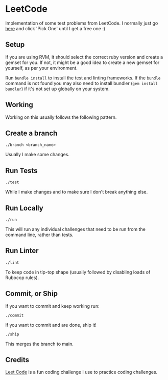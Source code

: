 # LeetCode

Implementation of some test problems from LeetCode. I normally just go [here](https://leetcode.com/problemset/all/) and click 'Pick One' until I get a free one :)

## Setup

If you are using RVM, it should select the correct ruby version and create a gemset for you. If not, it might be a good idea to create a new gemset for yourself, as per your environment.

Run `bundle install` to install the test and linting frameworks. If the `bundle` command is not found you may also need to install bundler (`gem install bundler`) if it's not set up globally on your system.

## Working

Working on this usually follows the following pattern.

Create a branch
---------------

`./branch <branch_name>`

Usually I make some changes.

Run Tests
-----------

`./test`

While I make changes and to make sure I don't break anything else.

Run Locally
-----------

`./run`

This will run any individual challenges that need to be run from the command line, rather than tests.

Run Linter
----------

`./lint`

To keep code in tip-top shape (usually followed by disabling loads of Rubocop rules).

Commit, or Ship
---------------

If you want to commit and keep working run:

`./commit`

If you want to commit and are done, ship it!

`./ship`

This merges the branch to main.

Credits
-------

[Leet Code](https://leetcode.com) is a fun coding challenge I use to practice coding challenges.
